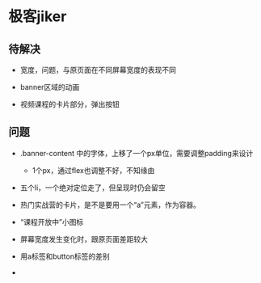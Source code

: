 # 极客jiker

## 待解决

+ 宽度，问题，与原页面在不同屏幕宽度的表现不同

+ banner区域的动画

+ 视频课程的卡片部分，弹出按钮

## 问题

+ .banner-content 中的字体，上移了一个px单位，需要调整padding来设计
  + 1个px，通过flex也调整不好，不知缘由

+ 五个li，一个绝对定位走了，但呈现时仍会留空

+ 热门实战营的卡片，是不是要用一个“a”元素，作为容器。

+ “课程开放中”小图标

+ 屏幕宽度发生变化时，跟原页面差距较大

+ 用a标签和button标签的差别

+ 